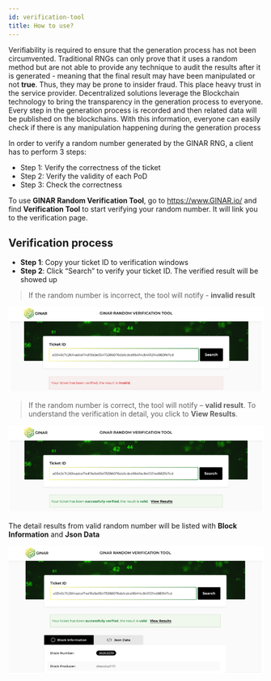 ```yaml
---
id: verification-tool
title: How to use?
---
```


Verifiability is required to ensure that the generation process has not been circumvented. Traditional RNGs can only prove that it uses a random method but are not able to provide any technique to audit the results after it is generated - meaning that the final result may have been manipulated or not **true**. Thus, they may be prone to insider fraud. This place heavy trust in the service provider. Decentralized solutions leverage the Blockchain technology to bring the transparency in the generation process to everyone. Every step in the generation process is recorded and then related data will be published on the blockchains. With this information, everyone can easily check if there is any manipulation happening during the generation process

In order to verify a random number generated by the GINAR RNG, a client has to perform 3 steps:

- Step 1: Verify the correctness of the ticket
- Step 2: Verify the validity of each PoD
- Step 3: Check the correctness

To use **GINAR Random Verification Tool**, go to https://www.GINAR.io/ and find **Verification Tool** to start verifying your random number. It will link you to the verification page.


## Verification process

-	**Step 1**: Copy your ticket ID to verification windows
-	**Step 2**: Click “Search” to verify your ticket ID. The verified result will be showed up

> If the random number is incorrect, the tool will notify - **invalid result**

![Invalid](https://github.com/ginarteam/docs/blob/master/docs/Verification-tool/1.Invalid.png?raw=true)

> If the random number is correct, the tool will notify – **valid result**. To understand the verification in detail, you click to **View Results**.

![Valid](https://github.com/ginarteam/docs/blob/master/docs/Verification-tool/Valid.png?raw=true)

The detail results from valid random number will be listed with **Block Information** and **Json Data**

![View Results](https://github.com/ginarteam/docs/blob/master/docs/Verification-tool/View%20Result.png?raw=true)
